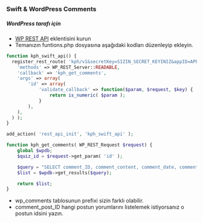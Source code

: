 ### Swift & WordPress Comments

##### WordPress tarafı için
- [WP REST API](https://wordpress.org/plugins/rest-api/ "WP REST API") eklentisini kurun
- Temanızın funtions.php dosyasına aşağıdaki kodları düzenleyip ekleyin.

```php
function kph_swift_api() {
  register_rest_route( 'kph/v1&secretKey=SIZIN_SECRET_KEYINIZ&appID=APP_ID', '/comments', array(
    'methods' => WP_REST_Server::READABLE,
    'callback' => 'kph_get_comments',
    'args' => array(
        'id' => array(
            'validate_callback' => function($param, $request, $key) {
                return is_numeric( $param );
            }
        ),
    ),
  ) );
}

add_action( 'rest_api_init', 'kph_swift_api' );
```
```php
function kph_get_comments( WP_REST_Request $request) {
    global $wpdb;
    $quiz_id = $request->get_param( 'id' );

    $query = "SELECT comment_ID, comment_content, comment_date, comment_author,comment_author_url FROM wp_comments WHERE comment_post_ID = '223' AND comment_approved = '1' AND DATE(CURRENT_DATE() + INTERVAL 4 DAY) ";
    $list = $wpdb->get_results($query);

    return $list;
}
```
- wp_comments tablosunun prefixi sizin farklı olabilir.
- comment_post_ID hangi postun yorumlarını listelemek istiyorsanız o postun idsini yazın.
